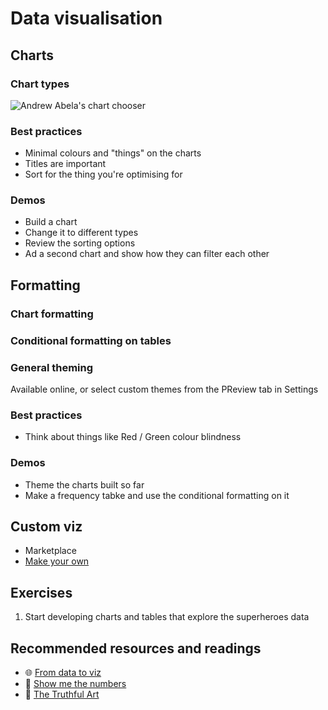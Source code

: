 # Data visualisation

## Charts
### Chart types
![Andrew Abela's chart chooser](http://extremepresentation.typepad.com/photos/uncategorized/choosing_a_good_chart.jpg)

### Best practices
- Minimal colours and "things" on the charts
- Titles are important
- Sort for the thing you're optimising for

### Demos
- Build a chart 
- Change it to different types
- Review the sorting options
- Ad a second chart and show how they can filter each other

## Formatting
### Chart formatting
### Conditional formatting on tables

### General theming
Available online, or select custom themes from the PReview tab in Settings

### Best practices
- Think about things like Red / Green colour blindness

### Demos
- Theme the charts built so far
- Make a frequency tabke and use the conditional formatting on it

## Custom viz
- Marketplace
- [Make your own](https://www.youtube.com/watch?v=_zd-UGfD2Os&list=PL1ROw3K8pbB1JQl8NloqZISqvp60Y1JGx&index=2)

## Exercises
1. Start developing charts and tables that explore the superheroes data

## Recommended resources and readings
- :globe_with_meridians: [From data to viz](https://www.data-to-viz.com/)
- :book: [Show me the numbers](http://geni.us/showmethenumbers)
- :book: [The Truthful Art](http://geni.us/truthfulart)
